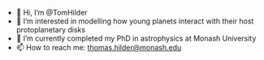 - 👋 Hi, I’m @TomHilder
- 👀 I’m interested in modelling how young planets interact with their host protoplanetary disks
- 🌱 I’m currently completed my PhD in astrophysics at Monash University
- 📫 How to reach me: thomas.hilder@monash.edu

<!---
TomHilder/TomHilder is a ✨ special ✨ repository because its `README.md` (this file) appears on your GitHub profile.
You can click the Preview link to take a look at your changes.
--->
